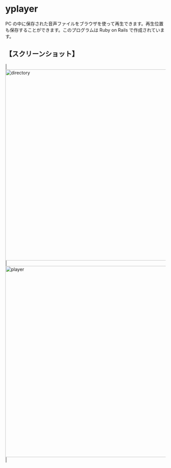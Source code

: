 
# yplayer

PC の中に保存された音声ファイルをブラウザを使って再生できます。再生位置も保存することができます。このプログラムは Ruby on Rails で作成されています。

## 【スクリーンショット】

|<img src="https://kyoshiaki.sakura.ne.jp/github/yplayer/directory.png" height="600" alt="directory">|   <img  src="https://kyoshiaki.sakura.ne.jp/github/yplayer/player.png" height="600" alt="player"> |
